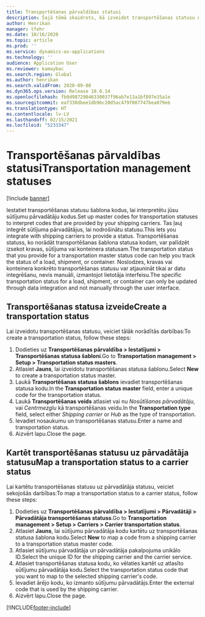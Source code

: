 ```yaml
---
title: Transportēšanas pārvaldības statusi
description: Šajā tēmā skaidrots, kā izveidot transportēšanas statusu un kartēt šo statusu uz pārvadātāja statusu.
author: Henrikan
manager: tfehr
ms.date: 10/16/2020
ms.topic: article
ms.prod: ''
ms.service: dynamics-ax-applications
ms.technology: ''
audience: Application User
ms.reviewer: kamaybac
ms.search.region: Global
ms.author: henrikan
ms.search.validFrom: 2020-09-08
ms.dyn365.ops.version: Release 10.0.14
ms.openlocfilehash: fb0d98729046330037f96ab7e13a1bf897e35a1e
ms.sourcegitcommit: eaf330dbee1db96c20d5ac479f007747bea079eb
ms.translationtype: HT
ms.contentlocale: lv-LV
ms.lasthandoff: 02/15/2021
ms.locfileid: "5233347"
---
```

# <a name="transportation-management-statuses"></a><span data-ttu-id="0b654-103">Transportēšanas pārvaldības statusi</span><span class="sxs-lookup"><span data-stu-id="0b654-103">Transportation management statuses</span></span>

[!include [banner](../includes/banner.md)]

<span data-ttu-id="0b654-104">Iestatiet transportēšanas statusu šablona kodus, lai interpretētu jūsu sūtījumu pārvadātāju kodus.</span><span class="sxs-lookup"><span data-stu-id="0b654-104">Set up master codes for transportation statuses to interpret codes that are provided by your shipping carriers.</span></span> <span data-ttu-id="0b654-105">Tas ļauj integrēt sūtījuma pārvadātājus, lai nodrošinātu statusu.</span><span class="sxs-lookup"><span data-stu-id="0b654-105">This lets you integrate with shipping carriers to provide a status.</span></span> <span data-ttu-id="0b654-106">Transportēšanas statuss, ko norādāt transportēšanas šablona statusa kodam, var palīdzēt izsekot kravas, sūtījuma vai konteinera statusam.</span><span class="sxs-lookup"><span data-stu-id="0b654-106">The transportation status that you provide for a transportation master status code can help you track the status of a load, shipment, or container.</span></span> <span data-ttu-id="0b654-107">Noslodzes, kravas vai konteinera konkrēto transportēšanas statusu var atjaunināt tikai ar datu integrēšanu, nevis manuāli, izmantojot lietotāja interfeisu.</span><span class="sxs-lookup"><span data-stu-id="0b654-107">The specific transportation status for a load, shipment, or container can only be updated through data integration and not manually through the user interface.</span></span>

## <a name="create-a-transportation-status"></a><span data-ttu-id="0b654-108">Transportēšanas statusa izveide</span><span class="sxs-lookup"><span data-stu-id="0b654-108">Create a transportation status</span></span>

<span data-ttu-id="0b654-109">Lai izveidotu transportēšanas statusu, veiciet tālāk norādītās darbības:</span><span class="sxs-lookup"><span data-stu-id="0b654-109">To create a transportation status, follow these steps:</span></span>

1. <span data-ttu-id="0b654-110">Dodieties uz **Transportēšanas pārvaldība \> Iestatījumi \> Transportēšanas statusa šabloni**.</span><span class="sxs-lookup"><span data-stu-id="0b654-110">Go to **Transportation management \> Setup \> Transportation status masters**.</span></span>
1. <span data-ttu-id="0b654-111">Atlasiet **Jauns**, lai izveidotu transportēšanas statusa šablonu.</span><span class="sxs-lookup"><span data-stu-id="0b654-111">Select **New** to create a transportation status master.</span></span>
1. <span data-ttu-id="0b654-112">Laukā **Transportēšanas statusa šablons** ievadiet transportēšanas statusa kodu.</span><span class="sxs-lookup"><span data-stu-id="0b654-112">In the **Transportation status master** field, enter a unique code for the transportation status.</span></span>
1. <span data-ttu-id="0b654-113">Laukā **Transportēšanas veids** atlasiet vai nu *Nosūtīšanas pārvadātāju*, vai *Centrmezglu* kā transportēšanas veidu.</span><span class="sxs-lookup"><span data-stu-id="0b654-113">In the **Transportation type** field, select either *Shipping carrier* or *Hub* as the type of transportation.</span></span>
1. <span data-ttu-id="0b654-114">Ievadiet nosaukumu un transportēšanas statusu.</span><span class="sxs-lookup"><span data-stu-id="0b654-114">Enter a name and transportation status.</span></span>
1. <span data-ttu-id="0b654-115">Aizvērt lapu.</span><span class="sxs-lookup"><span data-stu-id="0b654-115">Close the page.</span></span>

## <a name="map-a-transportation-status-to-a-carrier-status"></a><span data-ttu-id="0b654-116">Kartēt transportēšanas statusu uz pārvadātāja statusu</span><span class="sxs-lookup"><span data-stu-id="0b654-116">Map a transportation status to a carrier status</span></span>

<span data-ttu-id="0b654-117">Lai kartētu transportēšanas statusu uz pārvadātāja statusu, veiciet sekojošās darbības:</span><span class="sxs-lookup"><span data-stu-id="0b654-117">To map a transportation status to a carrier status, follow these steps:</span></span>

1. <span data-ttu-id="0b654-118">Dodieties uz **Transportēšanas pārvaldība \> Iestatījumi \> Pārvadātāji \> Pārvadātāja transportēšanas statuss**.</span><span class="sxs-lookup"><span data-stu-id="0b654-118">Go to **Transportation management \> Setup \> Carriers \> Carrier transportation status**.</span></span>
1. <span data-ttu-id="0b654-119">Atlasiet **Jauns**, lai sūtījumu pārvadātāja kodu kartētu uz transportēšanas statusa šablona kodu.</span><span class="sxs-lookup"><span data-stu-id="0b654-119">Select **New** to map a code from a shipping carrier to a transportation status master code.</span></span>
1. <span data-ttu-id="0b654-120">Atlasiet sūtījumu pārvadātāja un pārvadātāja pakalpojuma unikālo ID.</span><span class="sxs-lookup"><span data-stu-id="0b654-120">Select the unique ID for the shipping carrier and the carrier service.</span></span>
1. <span data-ttu-id="0b654-121">Atlasiet transportēšanas statusa kodu, ko vēlaties kartēt uz atlasīto sūtījumu pārvadātāja kodu.</span><span class="sxs-lookup"><span data-stu-id="0b654-121">Select the transportation status code that you want to map to the selected shipping carrier's code.</span></span>
1. <span data-ttu-id="0b654-122">Ievadiet ārējo kodu, ko izmanto sūtījumu pārvadātājs.</span><span class="sxs-lookup"><span data-stu-id="0b654-122">Enter the external code that is used by the shipping carrier.</span></span>
1. <span data-ttu-id="0b654-123">Aizvērt lapu.</span><span class="sxs-lookup"><span data-stu-id="0b654-123">Close the page.</span></span>


[!INCLUDE[footer-include](../../includes/footer-banner.md)]